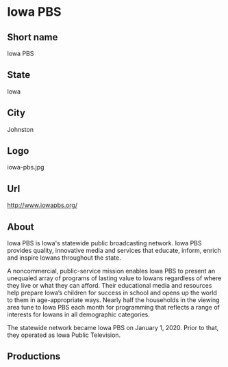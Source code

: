 # Iowa PBS

## Short name

Iowa PBS

## State

Iowa

## City

Johnston

## Logo

iowa-pbs.jpg

## Url

http://www.iowapbs.org/

## About

Iowa PBS is Iowa's statewide public broadcasting network. Iowa PBS provides quality, innovative media and services that educate, inform, enrich and inspire Iowans throughout the state.

A noncommercial, public-service mission enables Iowa PBS to present an unequaled array of programs of lasting value to Iowans regardless of where they live or what they can afford. Their educational media and resources help prepare Iowa’s children for success in school and opens up the world to them in age-appropriate ways. Nearly half the households in the viewing area tune to Iowa PBS each month for programming that reflects a range of interests for Iowans in all demographic categories.

The statewide network became Iowa PBS on January 1, 2020. Prior to that, they operated as Iowa Public Television.

## Productions


